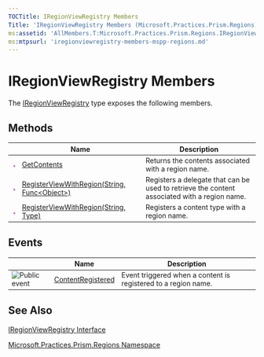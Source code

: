 ```yaml
---
TOCTitle: IRegionViewRegistry Members
Title: 'IRegionViewRegistry Members (Microsoft.Practices.Prism.Regions)'
ms:assetid: 'AllMembers.T:Microsoft.Practices.Prism.Regions.IRegionViewRegistry'
ms:mtpsurl: 'iregionviewregistry-members-mspp-regions.md'
---
```



# IRegionViewRegistry Members


The [IRegionViewRegistry](https://msdn.microsoft.com/en-us/library/microsoft.practices.prism.regions.iregionviewregistry(v=pandp.50)) type exposes the following members.

## Methods


<table>

<thead>
<tr class="header">
<th> </th>
<th>Name</th>
<th>Description</th>
</tr>
</thead>
<tbody>
<tr class="odd">
<td><img src="images/public-method.gif" title="Public method" /></td>
<td><a href="https://msdn.microsoft.com/en-us/library/microsoft.practices.prism.regions.iregionviewregistry.getcontents(v=pandp.50)">GetContents</a></td>
<td><div class="summary">
Returns the contents associated with a region name.
</div></td>
</tr>
<tr class="even">
<td><img src="images/public-method.gif" title="Public method" /></td>
<td><a href="https://msdn.microsoft.com/en-us/library/gg406466(v=pandp.50)">RegisterViewWithRegion(String, Func&lt;Object&gt;)</a></td>
<td><div class="summary">
Registers a delegate that can be used to retrieve the content associated with a region name.
</div></td>
</tr>
<tr class="odd">
<td><img src="images/public-method.gif" title="Public method" /></td>
<td><a href="https://msdn.microsoft.com/en-us/library/gg405975(v=pandp.50)">RegisterViewWithRegion(String, Type)</a></td>
<td><div class="summary">
Registers a content type with a region name.
</div></td>
</tr>
</tbody>
</table>

## Events


<table>

<thead>
<tr class="header">
<th> </th>
<th>Name</th>
<th>Description</th>
</tr>
</thead>
<tbody>
<tr class="odd">
<td><img src="https://msdn.microsoft.com/en-us/Gg405488.pubevent(en-us,PandP.50).gif" title="Public event" /></td>
<td><a href="https://msdn.microsoft.com/en-us/library/microsoft.practices.prism.regions.iregionviewregistry.contentregistered(v=pandp.50)">ContentRegistered</a></td>
<td><div class="summary">
Event triggered when a content is registered to a region name.
</div></td>
</tr>
</tbody>
</table>

## See Also


[IRegionViewRegistry Interface](https://msdn.microsoft.com/en-us/library/microsoft.practices.prism.regions.iregionviewregistry(v=pandp.50))

[Microsoft.Practices.Prism.Regions Namespace](https://msdn.microsoft.com/en-us/library/microsoft.practices.prism.regions(v=pandp.50))
